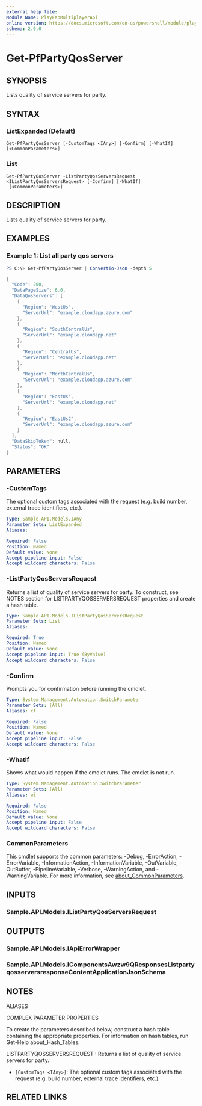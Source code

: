 ```yaml
---
external help file:
Module Name: PlayFabMultiplayerApi
online version: https://docs.microsoft.com/en-us/powershell/module/playfabmultiplayerapi/get-pfpartyqosserver
schema: 2.0.0
---
```


# Get-PfPartyQosServer

## SYNOPSIS
Lists quality of service servers for party.

## SYNTAX

### ListExpanded (Default)
```
Get-PfPartyQosServer [-CustomTags <IAny>] [-Confirm] [-WhatIf] [<CommonParameters>]
```

### List
```
Get-PfPartyQosServer -ListPartyQosServersRequest <IListPartyQosServersRequest> [-Confirm] [-WhatIf]
 [<CommonParameters>]
```

## DESCRIPTION
Lists quality of service servers for party.

## EXAMPLES

### Example 1: List all party qos servers
```powershell
PS C:\> Get-PfPartyQosServer | ConvertTo-Json -depth 5

{
  "Code": 200,
  "DataPageSize": 6.0,
  "DataQosServers": [
    {
      "Region": "WestUs",
      "ServerUrl": "example.cloudapp.azure.com"
    },
    {
      "Region": "SouthCentralUs",
      "ServerUrl": "example.cloudapp.net"
    },
    {
      "Region": "CentralUs",
      "ServerUrl": "example.cloudapp.net"
    },
    {
      "Region": "NorthCentralUs",
      "ServerUrl": "example.cloudapp.azure.com"
    },
    {
      "Region": "EastUs",
      "ServerUrl": "example.cloudapp.net"
    },
    {
      "Region": "EastUs2",
      "ServerUrl": "example.cloudapp.azure.com"
    }
  ],
  "DataSkipToken": null,
  "Status": "OK"
}
```



## PARAMETERS

### -CustomTags
The optional custom tags associated with the request (e.g.
build number, external trace identifiers, etc.).

```yaml
Type: Sample.API.Models.IAny
Parameter Sets: ListExpanded
Aliases:

Required: False
Position: Named
Default value: None
Accept pipeline input: False
Accept wildcard characters: False
```

### -ListPartyQosServersRequest
Returns a list of quality of service servers for party.
To construct, see NOTES section for LISTPARTYQOSSERVERSREQUEST properties and create a hash table.

```yaml
Type: Sample.API.Models.IListPartyQosServersRequest
Parameter Sets: List
Aliases:

Required: True
Position: Named
Default value: None
Accept pipeline input: True (ByValue)
Accept wildcard characters: False
```

### -Confirm
Prompts you for confirmation before running the cmdlet.

```yaml
Type: System.Management.Automation.SwitchParameter
Parameter Sets: (All)
Aliases: cf

Required: False
Position: Named
Default value: None
Accept pipeline input: False
Accept wildcard characters: False
```

### -WhatIf
Shows what would happen if the cmdlet runs.
The cmdlet is not run.

```yaml
Type: System.Management.Automation.SwitchParameter
Parameter Sets: (All)
Aliases: wi

Required: False
Position: Named
Default value: None
Accept pipeline input: False
Accept wildcard characters: False
```

### CommonParameters
This cmdlet supports the common parameters: -Debug, -ErrorAction, -ErrorVariable, -InformationAction, -InformationVariable, -OutVariable, -OutBuffer, -PipelineVariable, -Verbose, -WarningAction, and -WarningVariable. For more information, see [about_CommonParameters](http://go.microsoft.com/fwlink/?LinkID=113216).

## INPUTS

### Sample.API.Models.IListPartyQosServersRequest

## OUTPUTS

### Sample.API.Models.IApiErrorWrapper

### Sample.API.Models.IComponentsAwzw9QResponsesListpartyqosserversresponseContentApplicationJsonSchema

## NOTES

ALIASES

COMPLEX PARAMETER PROPERTIES

To create the parameters described below, construct a hash table containing the appropriate properties. For information on hash tables, run Get-Help about_Hash_Tables.


LISTPARTYQOSSERVERSREQUEST <IListPartyQosServersRequest>: Returns a list of quality of service servers for party.
  - `[CustomTags <IAny>]`: The optional custom tags associated with the request (e.g. build number, external trace identifiers, etc.).

## RELATED LINKS

